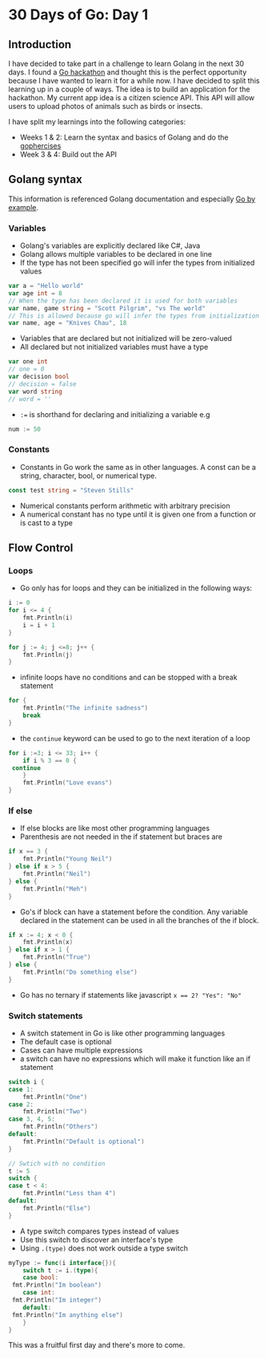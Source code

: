 # 30 Days of Go: Day 1
## Introduction
I have decided to take part in a challenge to learn Golang in the next 30 days. I found a [Go hackathon](https://gohack.devpost.com) and thought this is the perfect opportunity because I have wanted to learn it for a while now. I have decided to split this learning up in a couple of ways. The idea is to build an application for the hackathon. My current app idea is a citizen science API. This API will allow users to upload photos of animals such as birds or insects.

I have split my learnings into the following categories:
- Weeks 1 & 2: Learn the syntax and basics of Golang and do the [gophercises](https://gophercises.com/)
- Week 3 & 4: Build out the API

## Golang syntax
This information is referenced Golang documentation and especially [Go by example](https://gobyexample.com).

### Variables
- Golang's variables are explicitly declared like C#, Java
- Golang allows multiple variables to be declared in one line
- If the type has not been specified go will infer the types from initialized values

```go
var a = "Hello world"
var age int = 8
// When the type has been declared it is used for both variables
var name, game string = "Scott Pilgrim", "vs The world"
// This is allowed because go will infer the types from initialization
var name, age = "Knives Chau", 18
```

- Variables that are declared but not initialized will be zero-valued
- All declared but not initialized variables must have a type

```go
var one int
// one = 0
var decision bool
// decision = false
var word string
// word = ''
```

- `:=` is shorthand for declaring and initializing a variable e.g 

```go
num := 50
```

### Constants
- Constants in Go work the same as in other languages. A const can be a string, character, bool, or numerical type.

```go
const test string = "Steven Stills"
```

- Numerical constants perform arithmetic with arbitrary precision
- A numerical constant has no type until it is given one from a function or is cast to a type

## Flow Control
### Loops
- Go only has for loops and they can be initialized in the following ways:

```go
i := 0
for i <= 4 {
	fmt.Println(i)
	i = i + 1
}

for j := 4; j <=8; j++ {
	fmt.Println(j)
}
```

- infinite loops have no conditions and can be stopped with a break statement

```go
for {
	fmt.Println("The infinite sadness")
	break
}
```

- the `continue` keyword can be used to go to the next iteration of a loop

```go
for i :=3; i <= 33; i++ {
	if i % 3 == 0 {
 continue
	}
	fmt.Println("Love evans")
}
```

### If else
- If else blocks are like most other programming languages
- Parenthesis are not needed in the if statement but braces are

```go
if x == 3 {
	fmt.Println("Young Neil")
} else if x > 5 {
	fmt.Println("Neil")
} else {
	fmt.Println("Meh")
}
```

- Go's if block can have a statement before the condition. Any variable declared in the statement can be used in all the branches of the if block.

```go
if x := 4; x < 0 {
	fmt.Println(x)
} else if x > 1 {
	fmt.Println("True")
} else {
	fmt.Println("Do something else")
}
```

- Go has no ternary if statements like javascript `x == 2? "Yes": "No"` 

### Switch statements
- A switch statement in Go is like other programming languages
- The default case is optional
- Cases can have multiple expressions
- a switch can have no expressions which will make it function like an if statement

```go
switch i {
case 1:
	fmt.Println("One")
case 2:
	fmt.Println("Two")
case 3, 4, 5:
	fmt.Println("Others")
default:
	fmt.Println("Default is optional")
}

// Swtich with no condition
t := 5
switch {
case t < 4:
	fmt.Println("Less than 4")
default:
	fmt.Println("Else")
}
```

- A type switch compares types instead of values
- Use this switch to discover an interface's type
- Using `.(type)` does not work outside a type switch

```go
myType := func(i interface{}){
	switch t := i.(type){
	case bool:
 fmt.Println("Im boolean")
	case int:
 fmt.Println("Im integer")
	default:
 fmt.Println("Im anything else")
	}
}
```

This was a fruitful first day and there's more to come.